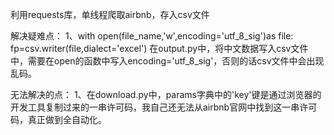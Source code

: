 利用requests库，单线程爬取airbnb，存入csv文件

解决疑难点：
1、with open(file_name,'w',encoding='utf_8_sig')as file:
        fp=csv.writer(file,dialect='excel')
在output.py中，将中文数据写入csv文件中，需要在open的函数中写入encoding='utf_8_sig'，否则的话csv文件中会出现乱码。

无法解决的点：
1、在download.py中，params字典中的'key'键是通过浏览器的开发工具复制过来的一串许可码，我自己还无法从airbnb官网中找到这一串许可码，真正做到全自动化。



